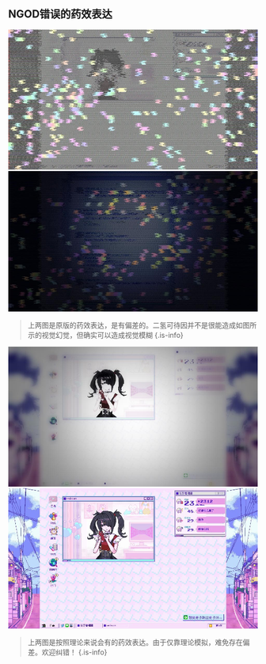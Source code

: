 
## NGOD错误的药效表达
![amechan_overdose_ssbron_at_morning_in_ngod.jpg](/ngod/amechan_overdose_ssbron_at_morning_in_ngod.jpg)
![amechan_overdose_ssbron_at_night_in_ngod.jpg](/ngod/amechan_overdose_ssbron_at_night_in_ngod.jpg)
> 上两图是原版的药效表达，是有偏差的。二氢可待因并不是很能造成如图所示的视觉幻觉，但确实可以造成视觉模糊
{.is-info}

![may_be_amechan_to_overdose_ssbron.jpg](/ngod/may_be_amechan_to_overdose_ssbron.jpg)
![the_original_of_that_may_be_amechan_to_overdose_ssbron.jpg](/ngod/the_original_of_that_may_be_amechan_to_overdose_ssbron.jpg)
> 上两图是按照理论来说会有的药效表达。由于仅靠理论模拟，难免存在偏差。欢迎纠错！
{.is-info}
